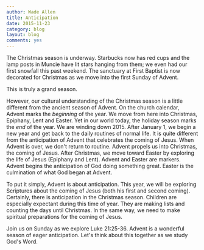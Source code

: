 ```yaml
---
author: Wade Allen
title: Anticipation
date: 2015-11-23
category: blog
layout: blog
comments: yes
---
```

 
The Christmas season is underway. Starbucks now has red cups and the lamp posts in Muncie have lit stars hanging from them; we even had our first snowfall this past weekend. The sanctuary at First Baptist is now decorated for Christmas as we move into the first Sunday of Advent. 

This is truly a grand season.

However, our cultural understanding of the Christmas season is a little different from the ancient season of Advent. On the church calendar, Advent marks the *beginning* of the year. We move from here into Christmas, Epiphany, Lent and Easter. Yet in our world today, the holiday season marks the *end* of the year. We are winding down 2015. After January 1, we begin a new year and get back to the daily routines of normal life. It is quite different from the anticipation of Advent that celebrates the coming of Jesus. When Advent is over, we don't return to routine. Advent propels us into Christmas, the coming of Jesus. After Christmas, we move toward Easter by exploring the life of Jesus (Epiphany and Lent). Advent and Easter are markers. Advent begins the anticipation of God doing something great. Easter is the culmination of what God began at Advent.

To put it simply, Advent is about anticipation. This year, we will be exploring Scriptures about the coming of Jesus (both his first and second coming). Certainly, there is anticipation in the Christmas season. Children are especially expectant during this time of year. They are making lists and counting the days until Christmas. In the same way, we need to make spiritual preparations for the coming of Jesus.

Join us on Sunday as we explore Luke 21:25-36. Advent is a wonderful season of eager anticipation. Let's think about this together as we study God's Word.



